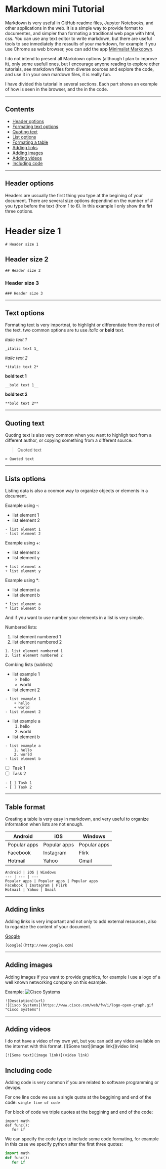 # Markdown mini Tutorial

Markdown is very useful in GitHub readme files, Jupyter Notebooks, and other applications in the web.
It is a simple way to provide format to documentes, and simpler than formating a traditional web page with html, css.
You can use any text editor to write markdown, but there are useful tools to see inmediately the ressults of your markdown, for example if you use Chrome as web browser, you can add the app [Minimalist Markdown](https://chrome.google.com/webstore/detail/minimalist-markdown-edito/pghodfjepegmciihfhdipmimghiakcjf?hl).

I do not intend to present all Markdown options (although I plan to improve it), only some usefull ones, but I encourage anyone reading to explore other tutorials, see markdown files form diverse sources and explore the code, and use it in your own mardown files, it is really fun.

I have divided this tutorial in several sections. Each part shows an example of how is seen in the browser, and the in the code.  

*****

## Contents
- [Header options](https://github.com/jlomeli71/miniMdTutorial#header-options)
- [Formating text options](link)
- [Quoting text](link)
- [List options](link)
- [Formating a table](link)
- [Adding links](link)
- [Adding images](link)
- [Adding videos](link)
- [Including code](link)

*****

## Header options
Headers are ussually the first thing you type at the begining of your document. There are several size options dependind on the number of # you type before the text (from 1 to 6). In this example I only show the firt three options.

# Header size 1
```
# Header size 1
```

## Header size 2
```
## Header size 2
```

### Header size 3
```
### Header size 3
```

*****

## Text options
Formating text is very importnat, to highlight or differentiate from the rest of the text. two common options are tu use _italic_ or __bold__ text.

_italic text 1_
```
_italic text 1_
```

*italic text 2*
```
*italic text 2*
```

__bold text 1__ 
```
__bold text 1__
```

**bold text 2**
```
**bold text 2**
```

*****

## Quoting text
Quoting text is also very common when you want to highligh text from a different author, or copying something from a different source.

> Quoted text
```
> Quoted text
```

*****

## Lists options 
Listing data is also a coomon way to organize objects or elements in a document.

Example using -:
- list element 1
- list element 2
```
- list element 1
- list element 2
```

Example using +:
+ list element x
+ list element y
```
+ list element x
+ list element y
```

Example using *:
* list element a
* list element b
```
* list element a
* list element b
```

And if you want to use number your elements in a list is very simple.

Numbered lists:
1. list element numbered 1
2. list element numbered 2
```
1. list element numbered 1
2. list element numbered 2

```

Combing lists (sublists)
- list example 1
    + hello
    + world
- list element 2
```
- list example 1
    + hello
    + world
- list element 2
```

- list example a
    1. hello
    2. world
- list element b
```
- list example a
    1. hello
    2. world
- list element b
```

- [ ] Task 1
- [ ] Task 2 
```
- [ ] Task 1
- [ ] Task 2 
```

*****

## Table format
Creating a table is very easy in markdown, and very useful to organize information when lists are not enough.

Android | iOS | Windows
--- | --- | ---
Popular apps | Popular apps | Popular apps
Facebook | Instagram | Flirk
Hotmail | Yahoo | Gmail
```
Android | iOS | Windows
--- | --- | ---
Popular apps | Popular apps | Popular apps
Facebook | Instagram | Flirk
Hotmail | Yahoo | Gmail
```

*****

## Adding links
Adding links is very important and not only to add external resources, also to roganize the content of your document.

[Google](http://www.google.com)
```
[Google](http://www.google.com)
```

*****

## Adding images
Adding images if you want to provide graphics, for example I use a logo of a well known networking company on this example.

Example:
![Cisco Systems](https://www.cisco.com/web/fw/i/logo-open-graph.gif "Cisco Systems")
```
![Desciption](url)
![Cisco Systems](https://www.cisco.com/web/fw/i/logo-open-graph.gif "Cisco Systems")
```

*****

## Adding videos
I do not have a video of my own yet, but you can add any video available on the internet with this format.
[![Some text](image link)](video link)
```
[![Some text](image link)](video link)
```

## Including code
Adding code is very common if you are related to software programming or devops.

For one line code we use a single quote at the beggining and end of the code:
`single line of code`

For block of code we triple quotes at the beggining and end of the code:
```
import math
def func():
   for if
```

We can specify the code type to include some code formating, for example in this case we specify python after the first three quotes:
``` python
import math
def func():
   for if
```

